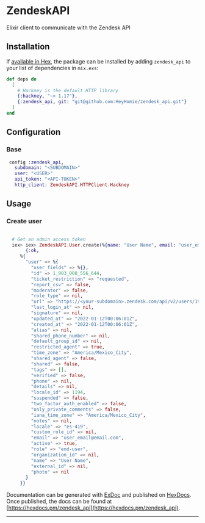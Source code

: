 # ZendeskAPI

Elixir client to communicate with the Zendesk API

## Installation

If [available in Hex](https://hex.pm/docs/publish), the package can be installed
by adding `zendesk_api` to your list of dependencies in `mix.exs`:

```elixir
def deps do
  [
    # Hackney is the default HTTP library
    {:hackney, "~> 1.17"},
    {:zendesk_api, git: "git@github.com:HeyHomie/zendesk_api.git"}
  ]
end
```

## Configuration
 ### Base

 ```elixir
  config :zendesk_api,
    subdomain: "<SUBDOMAIN>"
    user: "<USER>"
    api_token: "<API-TOKEN>"
    http_client: ZendeskAPI.HTTPClient.Hackney
```

## Usage

### Create user

```elixir

  # Get an admin access token
  iex> iex> ZendeskAPI.User.create(%{name: "User Name", email: "user_email@email.com"})
       {:ok,
     %{
       "user" => %{
         "user_fields" => %{},
         "id" => 1_903_008_556_644,
         "ticket_restriction" => "requested",
         "report_csv" => false,
         "moderator" => false,
         "role_type" => nil,
         "url" => "https://<your-subdomain>.zendesk.com/api/v2/users/1903008556644.json",
         "last_login_at" => nil,
         "signature" => nil,
         "updated_at" => "2022-01-12T00:06:01Z",
         "created_at" => "2022-01-12T00:06:01Z",
         "alias" => nil,
         "shared_phone_number" => nil,
         "default_group_id" => nil,
         "restricted_agent" => true,
         "time_zone" => "America/Mexico_City",
         "shared_agent" => false,
         "shared" => false,
         "tags" => [],
         "verified" => false,
         "phone" => nil,
         "details" => nil,
         "locale_id" => 1194,
         "suspended" => false,
         "two_factor_auth_enabled" => false,
         "only_private_comments" => false,
         "iana_time_zone" => "America/Mexico_City",
         "notes" => nil,
         "locale" => "es-419",
         "custom_role_id" => nil,
         "email" => "user_email@email.com",
         "active" => true,
         "role" => "end-user",
         "organization_id" => nil,
         "name" => "User Name",
         "external_id" => nil,
         "photo" => nil
       }
     }}
```

Documentation can be generated with [ExDoc](https://github.com/elixir-lang/ex_doc)
and published on [HexDocs](https://hexdocs.pm). Once published, the docs can
be found at [https://hexdocs.pm/zendesk_api](https://hexdocs.pm/zendesk_api).
****
